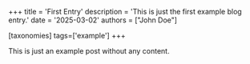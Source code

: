 +++
title = 'First Entry'
description = 'This is just the first example blog entry.'
date = '2025-03-02'
authors = ["John Doe"]

[taxonomies]
tags=['example']
+++

This is just an example post without any content.
